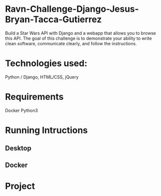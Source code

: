 # Ravn-Challenge-Django-Jesus-Bryan-Tacca-Gutierrez
Build a Star Wars API with Django and a webapp that allows you to browse this API. The goal of this challenge is to demonstrate your ability to write clean software, communicate clearly, and follow the instructions.

# Technologies used:
Python / Django, HTML/CSS, jQuery

# Requirements
Docker
Python3

# Running Intructions
## Desktop

## Docker

# Project
